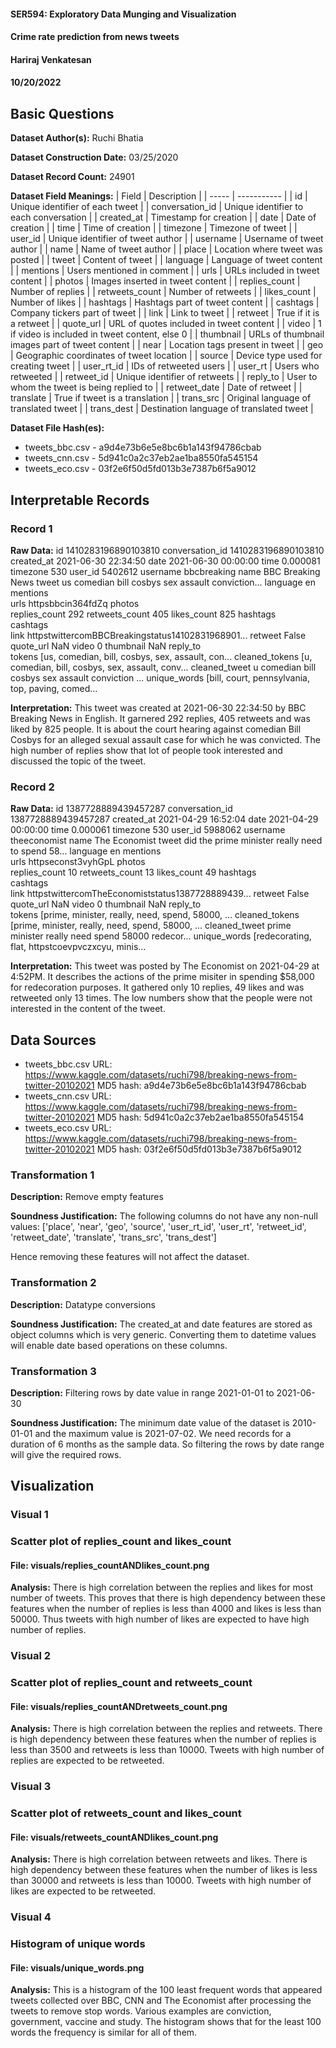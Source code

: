 #### SER594: Exploratory Data Munging and Visualization
#### Crime rate prediction from news tweets
#### Hariraj Venkatesan
#### 10/20/2022

## Basic Questions
**Dataset Author(s):** Ruchi Bhatia

**Dataset Construction Date:** 03/25/2020

**Dataset Record Count:** 24901

**Dataset Field Meanings:**
| Field | Description |
| ----- | ----------- |
| id    | Unique identifier of each tweet |
| conversation_id | Unique identifier to each conversation |
| created_at | Timestamp for creation |
| date  | Date of creation |
| time  | Time of creation |
| timezone | Timezone of tweet |
| user_id   | Unique identifier of tweet author |
| username | Username of tweet author |
| name | Name of tweet author |
| place | Location where tweet was posted |
| tweet | Content of tweet |
| language | Language of tweet content |
| mentions | Users mentioned in comment |
| urls  | URLs included in tweet content |
| photos | Images inserted in tweet content |
| replies_count | Number of replies |
| retweets_count | Number of retweets |
| likes_count | Number of likes |
| hashtags | Hashtags part of tweet content |
| cashtags | Company tickers part of tweet |
| link | Link to tweet |
| retweet | True if it is a retweet |
| quote_url | URL of quotes included in tweet content |
| video | 1 if video is included in tweet content, else 0 |
| thumbnail | URLs of thumbnail images part of tweet content |
| near | Location tags present in tweet |
| geo | Geographic coordinates of tweet location |
| source | Device type used for creating tweet |
| user_rt_id | IDs of retweeted users |
| user_rt | Users who retweeted |
| retweet_id | Unique identifier of retweets |
| reply_to | User to whom the tweet is being replied to |
| retweet_date | Date of retweet |
| translate | True if tweet is a translation |
| trans_src | Original language of translated tweet |
| trans_dest | Destination language of translated tweet |

**Dataset File Hash(es):**
- tweets_bbc.csv - a9d4e73b6e5e8bc6b1a143f94786cbab
- tweets_cnn.csv - 5d941c0a2c37eb2ae1ba8550fa545154
- tweets_eco.csv - 03f2e6f50d5fd013b3e7387b6f5a9012

## Interpretable Records
### Record 1
**Raw Data:**
id                                               1410283196890103810
conversation_id                                  1410283196890103810
created_at                                       2021-06-30 22:34:50
date                                             2021-06-30 00:00:00
time                                                        0.000081
timezone                                                         530
user_id                                                      5402612
username                                                 bbcbreaking
name                                               BBC Breaking News
tweet              us comedian bill cosbys sex assault conviction...
language                                                          en
mentions                                                            
urls                                               httpsbbcin364fdZq
photos                                                              
replies_count                                                    292
retweets_count                                                   405
likes_count                                                      825
hashtags                                                            
cashtags                                                            
link               httpstwittercomBBCBreakingstatus14102831968901...
retweet                                                        False
quote_url                                                        NaN
video                                                              0
thumbnail                                                        NaN
reply_to                                                            
tokens             [us, comedian, bill, cosbys, sex, assault, con...
cleaned_tokens     [u, comedian, bill, cosbys, sex, assault, conv...
cleaned_tweet      u comedian bill cosbys sex assault conviction ...
unique_words       [bill, court, pennsylvania, top, paving, comed...

**Interpretation:**
This tweet was created at 2021-06-30 22:34:50 by BBC Breaking News in English. It garnered 292 replies, 405 retweets and was liked by 825 people. It is about the court hearing against comedian Bill Cosbys for an alleged sexual assault case for which he was convicted. The high number of replies show that lot of people took interested and discussed the topic of the tweet.

### Record 2
**Raw Data:**
id                                               1387728889439457287
conversation_id                                  1387728889439457287
created_at                                       2021-04-29 16:52:04
date                                             2021-04-29 00:00:00
time                                                        0.000061
timezone                                                         530
user_id                                                      5988062
username                                                theeconomist
name                                                   The Economist
tweet              did the prime minister really need to spend 58...
language                                                          en
mentions                                                            
urls                                              httpseconst3vyhGpL
photos                                                              
replies_count                                                     10
retweets_count                                                    13
likes_count                                                       49
hashtags                                                            
cashtags                                                            
link               httpstwittercomTheEconomiststatus1387728889439...
retweet                                                        False
quote_url                                                        NaN
video                                                              0
thumbnail                                                        NaN
reply_to                                                            
tokens             [prime, minister, really, need, spend, 58000, ...
cleaned_tokens     [prime, minister, really, need, spend, 58000, ...
cleaned_tweet      prime minister really need spend 58000 redecor...
unique_words       [redecorating, flat, httpstcoevpvczxcyu, minis...

**Interpretation:** This tweet was posted by The Economist on 2021-04-29 at 4:52PM. It describes the actions of the prime misiter in spending $58,000 for redecoration purposes. It gathered only 10 replies, 49 likes and was retweeted only 13 times. The low numbers show that the people were not interested in the content of the tweet.

## Data Sources
- tweets_bbc.csv
    URL: https://www.kaggle.com/datasets/ruchi798/breaking-news-from-twitter-20102021
    MD5 hash: a9d4e73b6e5e8bc6b1a143f94786cbab
- tweets_cnn.csv
    URL: https://www.kaggle.com/datasets/ruchi798/breaking-news-from-twitter-20102021
    MD5 hash: 5d941c0a2c37eb2ae1ba8550fa545154
- tweets_eco.csv
    URL: https://www.kaggle.com/datasets/ruchi798/breaking-news-from-twitter-20102021
    MD5 hash: 03f2e6f50d5fd013b3e7387b6f5a9012

### Transformation 1
**Description:** Remove empty features

**Soundness Justification:** The following columns do not have any non-null values:
['place',
 'near',
 'geo',
 'source',
 'user_rt_id',
 'user_rt',
 'retweet_id',
 'retweet_date',
 'translate',
 'trans_src',
 'trans_dest']
 
Hence removing these features will not affect the dataset.

### Transformation 2
**Description:** Datatype conversions

**Soundness Justification:** The created_at and date features are stored as object columns which is very generic. Converting them to datetime values will enable date based operations on these columns.

### Transformation 3
**Description:** Filtering rows by date value in range 2021-01-01 to 2021-06-30

**Soundness Justification:** The minimum date value of the dataset is 2010-01-01 and the maximum value is 2021-07-02. We need records for a duration of 6 months as the sample data. So filtering the rows by date range will give the required rows.


## Visualization
### Visual 1
### Scatter plot of replies_count and likes_count
#### File: visuals/replies_countANDlikes_count.png
**Analysis:** There is high correlation between the replies and likes for most number of tweets. This proves that there is high dependency between these features when the number of replies is less than 4000 and likes is less than 50000. Thus tweets with high number of likes are expected to have high number of replies.

### Visual 2
### Scatter plot of replies_count and retweets_count
#### File: visuals/replies_countANDretweets_count.png
**Analysis:** There is high correlation between the replies and retweets. There is high dependency between these features when the number of replies is less than 3500 and retweets is less than 10000. Tweets with high number of replies are expected to be retweeted.

### Visual 3
### Scatter plot of retweets_count and likes_count
#### File: visuals/retweets_countANDlikes_count.png
**Analysis:** There is high correlation between retweets and likes. There is high dependency between these features when the number of likes is less than 30000 and retweets is less than 10000. Tweets with high number of likes are expected to be retweeted.

### Visual 4
### Histogram of unique words
#### File: visuals/unique_words.png
**Analysis:** This is a histogram of the 100 least frequent words that appeared tweets collected over BBC, CNN and The Economist after processing the tweets to remove stop words. Various examples are conviction, government, vaccine and study. The histogram shows that for the least 100 words the frequency is similar for all of them.
